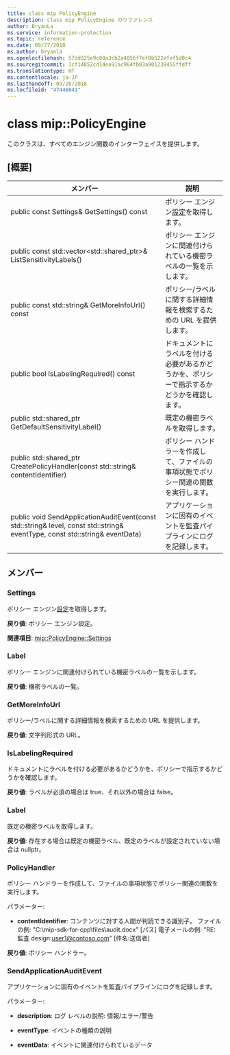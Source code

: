 ```yaml
---
title: class mip PolicyEngine
description: class mip PolicyEngine のリファレンス
author: BryanLa
ms.service: information-protection
ms.topic: reference
ms.date: 09/27/2018
ms.author: bryanla
ms.openlocfilehash: 57dd325e9c00a3cb2a4056f7ef0b522efef5d0c4
ms.sourcegitcommit: 1cf14852cd14ea91ac964fb03a901238455ffdff
ms.translationtype: HT
ms.contentlocale: ja-JP
ms.lasthandoff: 09/28/2018
ms.locfileid: "47446041"
---
```

# <a name="class-mippolicyengine"></a>class mip::PolicyEngine 
このクラスは、すべてのエンジン関数のインターフェイスを提供します。
  
## <a name="summary"></a>[概要]
 メンバー                        | 説明                                
--------------------------------|---------------------------------------------
 public const Settings& GetSettings() const  |  ポリシー エンジン[設定](class_mip_policyengine_settings.md)を取得します。
public const std::vector<std::shared_ptr<Label>>& ListSensitivityLabels()  |  ポリシー エンジンに関連付けられている機密ラベルの一覧を示します。
 public const std::string& GetMoreInfoUrl() const  |  ポリシー/ラベルに関する詳細情報を検索するための URL を提供します。
 public bool IsLabelingRequired() const  |  ドキュメントにラベルを付ける必要があるかどうかを、ポリシーで指示するかどうかを確認します。
public std::shared_ptr<Label> GetDefaultSensitivityLabel()  |  既定の機密ラベルを取得します。
public std::shared_ptr<PolicyHandler> CreatePolicyHandler(const std::string& contentIdentifier)  |  ポリシー ハンドラーを作成して、ファイルの事項状態でポリシー関連の関数を実行します。
 public void SendApplicationAuditEvent(const std::string& level, const std::string& eventType, const std::string& eventData)  |  アプリケーションに固有のイベントを監査パイプラインにログを記録します。
  
## <a name="members"></a>メンバー
  
### <a name="settings"></a>Settings
ポリシー エンジン[設定](class_mip_policyengine_settings.md)を取得します。

  
**戻り値**: ポリシー エンジン設定。 
  
**関連項目**: [mip::PolicyEngine::Settings](class_mip_policyengine_settings.md)
  
### <a name="label"></a>Label
ポリシー エンジンに関連付けられている機密ラベルの一覧を示します。

  
**戻り値**: 機密ラベルの一覧。
  
### <a name="getmoreinfourl"></a>GetMoreInfoUrl
ポリシー/ラベルに関する詳細情報を検索するための URL を提供します。

  
**戻り値**: 文字列形式の URL。
  
### <a name="islabelingrequired"></a>IsLabelingRequired
ドキュメントにラベルを付ける必要があるかどうかを、ポリシーで指示するかどうかを確認します。

  
**戻り値**: ラベルが必須の場合は true、それ以外の場合は false。
  
### <a name="label"></a>Label
既定の機密ラベルを取得します。

  
**戻り値**: 存在する場合は既定の機密ラベル、既定のラベルが設定されていない場合は nullptr。
  
### <a name="policyhandler"></a>PolicyHandler
ポリシー ハンドラーを作成して、ファイルの事項状態でポリシー関連の関数を実行します。

パラメーター:  
* **contentIdentifier**: コンテンツに対する人間が判読できる識別子。 ファイルの例: "C:\mip-sdk-for-cpp\files\audit.docx" [パス] 電子メールの例: "RE: 監査 design:user1@contoso.com" [件名:送信者]



  
**戻り値**: ポリシー ハンドラー。
  
### <a name="sendapplicationauditevent"></a>SendApplicationAuditEvent
アプリケーションに固有のイベントを監査パイプラインにログを記録します。

パラメーター:  
* **description**: ログ レベルの説明: 情報/エラー/警告 


* **eventType**: イベントの種類の説明 


* **eventData**: イベントに関連付けられているデータ

